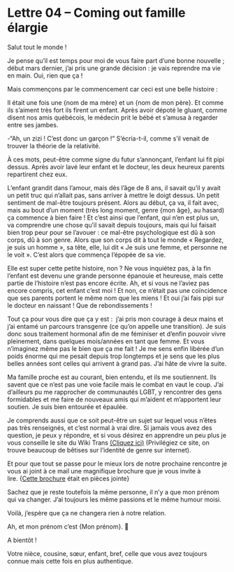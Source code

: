 # Lettre 04 – Coming out famille élargie

Salut tout le monde ! 

Je pense qu’il est temps pour moi de vous faire part d’une bonne nouvelle ; début mars dernier, j’ai pris une grande décision : je vais reprendre ma vie en main. Oui, rien que ça ! 

Mais commençons par le commencement car ceci est une belle histoire : 

Il était une fois une {nom de ma mère} et un {nom de mon père}. Et comme ils s’aiment très fort ils firent un enfant. Après avoir dépoté le gluant, comme disent nos amis québécois, le médecin prit le bébé et s’amusa à regarder entre ses jambes. 

-“Ah, un zizi ! C’est donc un garçon !” S’écria-t-il, comme s’il venait de trouver la théorie de la relativité.

À ces mots, peut-être comme signe du futur s’annonçant, l’enfant lui fit pipi dessus. Après avoir lavé leur enfant et le docteur, les deux heureux parents repartirent chez eux. 

L’enfant grandit dans l’amour, mais dès l’âge de 8 ans, il savait qu’il y avait un petit truc qui n’allait pas, sans arriver à mettre le doigt dessus. Un petit sentiment de mal-être toujours présent. Alors au début, ça va, il fait avec, mais au bout d’un moment (très long moment, genre {mon âge}, au hasard) ça commence à bien faire ! Et c’est ainsi que l’enfant, qui n’en est plus un, va comprendre une chose qu’il savait depuis toujours, mais qui lui faisait bien trop peur pour se l’avouer : ce mal-être psychologique est dû à son corps, dû à son genre. Alors que son corps dit à tout le monde « Regardez, je suis un homme », sa tête, elle, lui dit « Je suis une femme, et personne ne le voit ». C’est alors que commença l’épopée de sa vie.

Elle est super cette petite histoire, non ? Ne vous inquiétez pas, à la fin l’enfant est devenu une grande personne épanouie et heureuse, mais cette partie de l’histoire n’est pas encore écrite. Ah, et si vous ne l’aviez pas encore compris, cet enfant c’est moi ! Et non, ce n’était pas une coïncidence que ses parents portent le même nom que les miens ! Et oui j’ai fais pipi sur le docteur en naissant ! Que de rebondissements !

Tout ça pour vous dire que ça y est :  j’ai pris mon courage à deux mains et j’ai entamé un parcours transgenre (ce qu’on appelle une transition). Je suis donc sous traitement hormonal afin de me féminiser et d’enfin pouvoir vivre pleinement, dans quelques mois/années en tant que femme. Et vous n’imaginez même pas le bien que ça me fait ! Je me sens enfin libérée d’un poids énorme qui me pesait depuis trop longtemps et je sens que les plus belles années sont celles qui arrivent à grand pas. J’ai hâte de vivre la suite.

Ma famille proche est au courant, bien entendu, et ils me soutiennent. Ils savent que ce n’est pas une voie facile mais le combat en vaut le coup. J’ai d’ailleurs pu me rapprocher de communautés LGBT, y rencontrer des gens formidables et me faire de nouveaux amis qui m’aident et m’apportent leur soutien. Je suis bien entourée et épaulée.

Je comprends aussi que ce soit peut-être un sujet sur lequel vous n’êtes pas très renseignés, et c’est normal à vrai dire. Si jamais vous avez des question, je peux y répondre, et si vous désirez en apprendre un peu plus je vous conseille le site du Wiki Trans [(Cliquez ici)](https://wikitrans.co/) (Privilégiez ce site, on trouve beaucoup de bêtises sur l’identité de genre sur internet).

Et pour que tout se passe pour le mieux lors de notre prochaine rencontre je vous ai joint à ce mail une magnifique brochure que je vous invite à lire. {[Cette brochure](https://wikitrans.co/2018/02/10/mon-proche-est-trans-comment-laider-au-mieux/) était en pièces jointe}

Sachez que je reste toutefois la même personne, il n’y a que mon prénom qui va changer. J’ai toujours les même passions et le même humour moisi. 

Voilà, j’espère que ça ne changera rien à notre relation.

Ah, et mon prénom c’est {Mon prénom}. 🙂 

A bientôt !

Votre nièce, cousine, sœur, enfant, bref, celle que vous avez toujours connue mais cette fois en plus authentique.